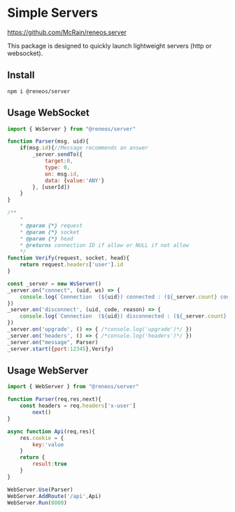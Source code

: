 # Simple Servers 
https://github.com/McRain/reneos.server

This package is designed to quickly launch lightweight servers (http or websocket).

## Install

```npm i @reneos/server```

## Usage WebSocket


```js
import { WsServer } from "@reneos/server"

function Parser(msg, uid){
    if(msg.id){//Message recommends an answer
        _server.sendTo({
            target:0,
			type: 0,
			on: msg.id,
			data: {value:'ANY'}
		}, [userId])
    }
}

/**
	* 
	* @param {*} request 
	* @param {*} socket 
	* @param {*} head 
	* @returns connection ID if allow or NULL if not allow
	*/
function Verify(request, socket, head){
    return request.headers['user'].id
}

const _server = new WsServer()
_server.on("connect", (uid, ws) => {
	console.log(`Connection  (${uid}) connected : (${_server.count} connections)`)
})
_server.on('disconnect', (uid, code, reason) => {
	console.log(`Connection  (${uid}) disconnected : (${_server.count} connections)`)
})
_server.on('upgrade', () => { /*console.log('upgrade')*/ })
_server.on('headers', () => { /*console.log('headers')*/ })
_server.on("message", Parser)
_server.start({port:12345},Verify)
```

## Usage WebServer

```js
import { WebServer } from "@reneos/server"

function Parser(req,res,next){
    const headers = req.headers['x-user']
		next()
}

async function Api(req,res){
	res.cookie = {
		key:'value
	}
	return {
		result:true
	}
}

WebServer.Use(Parser)
WebServer.AddRoute('/api',Api)
WebServer.Run(8080)
```

